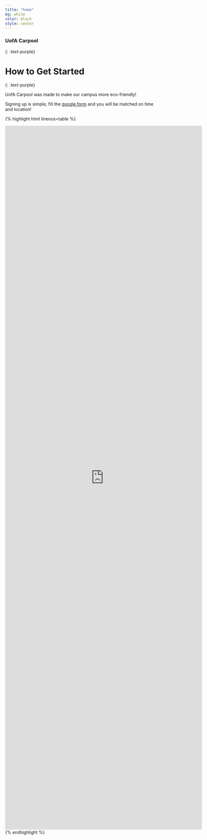 ```yaml
---
title: "home"
bg: white
color: black
style: center
---
```


### **UofA Carpool**
{: .text-purple}

<span class="fa-stack subtlecircle" style="font-size:100px; background:rgba(255,166,0,0.1)">
  <i class="fa fa-circle fa-stack-2x text-white"></i>
  <i class="fa fa-bicycle fa-stack-1x text-orange"></i>
</span>

# How to Get Started
{: .text-purple}


UofA Carpool was made to make our campus more eco-friendly!

Signing up is simple, fill the [google form](https://forms.gle/56qjYjCgN5nAuGE39) and you will be matched on time and location!

{% highlight html linenos=table %}
<div class="icontain">
  <iframe src="https://docs.google.com/forms/d/e/1FAIpQLSfDMrrW5bT5JcJeK2rNX3a5l-87-y1RaeH7sMAgAvUcx0Ghvg/viewform?embedded=true" width="640" height="2282" frameborder="0" marginheight="0" marginwidth="0">Loading…</iframe>
</div>
{% endhighlight %}
